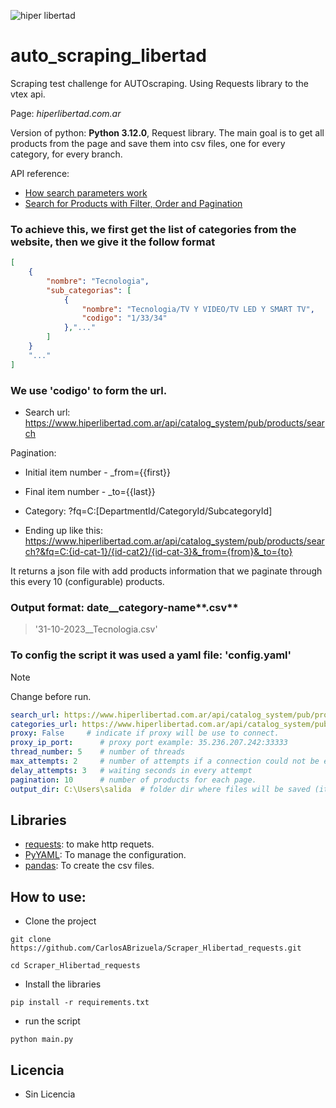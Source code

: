 ![hiper libertad](https://hiperlibertad.vtexassets.com/assets/vtex/assets-builder/hiperlibertad.fizzmod-theme/1.17.1/img/retailStoreLogo___647637fa923edf985acb24aa6915109e.svg)
# auto_scraping_libertad
Scraping test challenge for AUTOscraping. Using Requests library to the vtex api.

Page: _hiperlibertad.com.ar_

Version of python: **Python 3.12.0**, Request library.
The main goal is to get all products from the page and save them into csv files, one for every category, for every branch.

API reference: 
- [How search parameters work](https://developers.vtex.com/docs/guides/how-search-parameters-work)
- [Search for Products with Filter, Order and Pagination](https://developers.vtex.com/docs/api-reference/search-api#get-/api/catalog_system/pub/products/search)

### To achieve this, we first get the list of categories from the website, then we give it the follow format
```json
[
    {
        "nombre": "Tecnologia",
        "sub_categorias": [
            {
                "nombre": "Tecnologia/TV Y VIDEO/TV LED Y SMART TV",
                "codigo": "1/33/34"
            },"..."
        ]
    }
    "..."
]
```
### We use 'codigo' to form the url.
- Search url: https://www.hiperlibertad.com.ar/api/catalog_system/pub/products/search

Pagination:

- Initial item number - _from={{first}}

- Final item number - _to={{last}}

- Category: ?fq=C:[DepartmentId/CategoryId/SubcategoryId]

- Ending up like this:
https://www.hiperlibertad.com.ar/api/catalog_system/pub/products/search?&fq=C:{id-cat-1}/{id-cat2}/{id-cat-3}&_from={from}&_to={to}

It returns a json file with add products information that we paginate through this every 10 (configurable) products.

### Output format: **date**__**category-name****.csv**
>'31-10-2023__Tecnologia.csv'

### To config the script it was used a yaml file: 'config.yaml'
> [!NOTE]
> Change before run.
```yaml
search_url: https://www.hiperlibertad.com.ar/api/catalog_system/pub/products/search  #API search url
categories_url: https://www.hiperlibertad.com.ar/api/catalog_system/pub/category/tree/3 # url to categories json file.
proxy: False     # indicate if proxy will be use to connect.
proxy_ip_port:      # proxy port example: 35.236.207.242:33333
thread_number: 5    # number of threads
max_attempts: 2     # number of attempts if a connection could not be established.
delay_attempts: 3   # waiting seconds in every attempt
pagination: 10      # number of products for each page.
output_dir: C:\Users\salida  # folder dir where files will be saved (it must exist)
```
## Libraries
- [requests](https://requests.readthedocs.io/): to make http requets.
- [PyYAML](https://pyyaml.org/): To manage the configuration.
- [pandas](https://pandas.pydata.org/docs/index.html): To create the csv files.

## How to use:
- Clone the project
```
git clone https://github.com/CarlosABrizuela/Scraper_Hlibertad_requests.git
```
```
cd Scraper_Hlibertad_requests
```
- Install the libraries
```
pip install -r requirements.txt
```
- run the script
```
python main.py
```

## Licencia
- Sin Licencia
